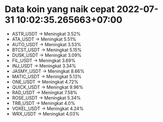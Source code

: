 # Data koin yang naik cepat 2022-07-31 10:02:35.265663+07:00

* ASTR_USDT -> Meningkat 3.52%
* ATA_USDT -> Meningkat 5.51%
* AUTO_USDT -> Meningkat 3.53%
* BTCST_USDT -> Meningkat 5.15%
* DUSK_USDT -> Meningkat 3.09%
* FIL_USDT -> Meningkat 3.69%
* INJ_USDT -> Meningkat 3.34%
* JASMY_USDT -> Meningkat 8.66%
* MATIC_USDT -> Meningkat 5.13%
* ONE_USDT -> Meningkat 4.72%
* QUICK_USDT -> Meningkat 9.96%
* RAD_USDT -> Meningkat 7.58%
* ROSE_USDT -> Meningkat 5.34%
* TRB_USDT -> Meningkat 4.0%
* VOXEL_USDT -> Meningkat 4.24%
* WRX_USDT -> Meningkat 4.03%
